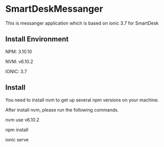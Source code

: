 # SmartDeskMessanger
This is messanger application which is based on ionic 3.7 for SmartDesk

## Install Environment
NPM: 3.10.10

NVM: v6.10.2

IONIC: 3.7

## Install
You need to install nvm to get up several npm versions on your machine.

After install nvm, please run the following commands.

nvm use v6.10.2

npm install

ionic serve
